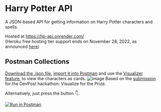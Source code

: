 # Harry Potter API

A JSON-based API for getting information on Harry Potter characters and spells. 

Hosted at https://hp-api.onrender.com/  
(Heroku free hosting tier support ends on November 28, 2022, as announced [here](https://devcenter.heroku.com/changelog-items/2461))

## Postman Collections
[Download the .json file](Postman%20Collections/HP-API.postman_collection.json), [import it  into Postman](https://learning.postman.com/docs/getting-started/importing-and-exporting-data/#importing-postman-data) and use the [Visualizer feature](https://learning.postman.com/docs/sending-requests/visualizer/#viewing-visualizations), to view the characters as cards.
![image](https://challengepost-s3-challengepost.netdna-ssl.com/photos/production/software_photos/001/604/818/datas/original.jpg)
Based on the [submission](https://devpost.com/software/postman-visualization-harry-potter-api) for the DevPost hackathon: Visualize for the Prize.

Alternatively, just press the button :point_down:.

[![Run in Postman](https://run.pstmn.io/button.svg)](https://app.getpostman.com/run-collection/24483733-50d72fab-4f6e-4544-a106-a347d0630abd?action=collection%2Ffork&collection-url=entityId%3D24483733-50d72fab-4f6e-4544-a106-a347d0630abd%26entityType%3Dcollection%26workspaceId%3D085999bd-03e7-4ed0-ac39-7cf8845da531)
